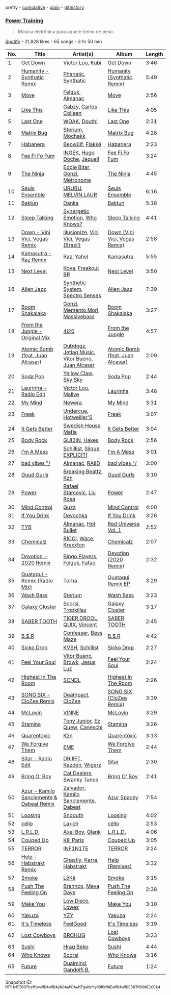 pretty - [cumulative](/playlists/cumulative/37i9dQZF1DX8v8B2bJN6zQ.md) - [plain](/playlists/plain/37i9dQZF1DX8v8B2bJN6zQ) - [githistory](https://github.githistory.xyz/mackorone/spotify-playlist-archive/blob/main/playlists/plain/37i9dQZF1DX8v8B2bJN6zQ)

### [Power Training](https://open.spotify.com/playlist/37i9dQZF1DX8v8B2bJN6zQ)

> Música eletrônica para aquele treino de peso.

[Spotify](https://open.spotify.com/user/spotify) - 21,828 likes - 65 songs - 3 hr 50 min

| No. | Title | Artist(s) | Album | Length |
|---|---|---|---|---|
| 1 | [Get Down](https://open.spotify.com/track/3H2I7X7POFyU5vUudT9Zxx) | [Victor Lou](https://open.spotify.com/artist/063wYkWkHrq5L5YWdrqjEt), [Kubi](https://open.spotify.com/artist/6ePfLvMTRs5ma91LfsE523) | [Get Down](https://open.spotify.com/album/3gt7gWjurvDydPSUNdirlA) | 3:46 |
| 2 | [Humanity \- Synthatic Remix](https://open.spotify.com/track/2JEfGUF5p2R54ERAyY1DtB) | [Phanatic](https://open.spotify.com/artist/3rXo1ftXCIJPhThJP73LV4), [Synthatic](https://open.spotify.com/artist/4ORN5JUsN1ToKCPQk9yc9P) | [Humanity \(Synthatic Remix\)](https://open.spotify.com/album/2RrjZmY3sLeX0itnL8z3qs) | 5:49 |
| 3 | [Move](https://open.spotify.com/track/4PNbyXDTrkNzrVuVz35o3p) | [Felguk](https://open.spotify.com/artist/3eH2apcLhzhnr3eWmH3VBf), [Almanac](https://open.spotify.com/artist/2EJxcRlcIa5W1u2v42PvTv) | [Move](https://open.spotify.com/album/701NIOuSdFkNVkYDESPEWa) | 2:56 |
| 4 | [Like This](https://open.spotify.com/track/4EMS6Lj2BL9KhXYQqb8i2t) | [Gabzy](https://open.spotify.com/artist/0CB9F6M0fhV0xiSzkNHnvB), [Carlos Colleen](https://open.spotify.com/artist/6lunp2L5KJDCGpSt8Gvpx8) | [Like This](https://open.spotify.com/album/07fHGsN9a1FMdtTJMSF43S) | 4:05 |
| 5 | [Last One](https://open.spotify.com/track/61yMjxM2ratUj6mZZ9S7WM) | [WOAK](https://open.spotify.com/artist/0YlRs4DoQ4WctkmsbUUpBb), [Douth!](https://open.spotify.com/artist/3YGDb5v2LDFC9eNap5mpLz) | [Last One](https://open.spotify.com/album/0hu6xWo3nW9dveTBMeDKDE) | 2:31 |
| 6 | [Matrix Bug](https://open.spotify.com/track/12PL4nFHOV7KxVCfcvSsDM) | [Sterium](https://open.spotify.com/artist/6mZFMQ4sBi39W9dXCLH77s), [Mochakk](https://open.spotify.com/artist/0rTh1tAdrEbdKZBTiiAQSo) | [Matrix Bug](https://open.spotify.com/album/3L2NZnqEuDQRaFcn3BU726) | 4:28 |
| 7 | [Habanera](https://open.spotify.com/track/2F1ppuYwY0sNjjJMPL90aL) | [Beowülf](https://open.spotify.com/artist/4H1rPQHJFk09XbKGYszUe2), [Flakkë](https://open.spotify.com/artist/1sxPqLUpMnZDhO9QcMb7X1) | [Habanera](https://open.spotify.com/album/3gKNp9a3iGKczsCql5UyYq) | 2:23 |
| 8 | [Fee Fi Fo Fum](https://open.spotify.com/track/4z40VUPWxUtWufaNJ3VPvG) | [INGEK](https://open.spotify.com/artist/2gk1ww8aKvkheN0f6WJ0G2), [Hugo Doche](https://open.spotify.com/artist/2JejalV9S2tSy4uk3o3aiv), [Jaquell](https://open.spotify.com/artist/1VMWb2Dj2XqtR3xsArTlUh) | [Fee Fi Fo Fum](https://open.spotify.com/album/1cqAANGm5N0ObEb7Iqydde) | 3:24 |
| 9 | [The Ninja](https://open.spotify.com/track/6CabLlqCd0jhWd9t0YHf27) | [Eddie Bitar](https://open.spotify.com/artist/2lYqW6goFxy80hB83z69nT), [Gonzi](https://open.spotify.com/artist/5QahAoa4CrRbxmriKGacoe), [Metronome](https://open.spotify.com/artist/1IONqTIhfKqR6QYjS98q9m) | [The Ninja](https://open.spotify.com/album/4css1cwolGmyamZ0PLhhXQ) | 4:45 |
| 10 | [Seuls Ensemble](https://open.spotify.com/track/4W72fwjmpJgyCXMzVXWFZI) | [URUBU](https://open.spotify.com/artist/7BqDcISRpyyVpVRggIveVC), [MELVIN LAUR](https://open.spotify.com/artist/4MOMYs5YnajsFyqH0QnECe) | [Seuls Ensemble](https://open.spotify.com/album/4I2RJq1qMCowQ8jUXLavYo) | 6:16 |
| 11 | [Baktun](https://open.spotify.com/track/0TGjEiQuV7acZqIrk6zNHd) | [Danka](https://open.spotify.com/artist/6DixxmAXQtxGwPaHxHlKQ0) | [Baktun](https://open.spotify.com/album/2IUXMeZe5CtP88veiHreLt) | 5:18 |
| 12 | [Sleep Talking](https://open.spotify.com/track/6ShcmN8c6rQjA27t0X8MBB) | [Synergetic Emotion](https://open.spotify.com/artist/2trhW3xI0aOtr47Ued1RFK), [Who Knows?](https://open.spotify.com/artist/6tvW6l27AmnK12EfQbT3D4) | [Sleep Talking](https://open.spotify.com/album/2aDFmMGskdIKiow79qqlhu) | 4:41 |
| 13 | [Down \- Vini Vici, Vegas Remix](https://open.spotify.com/track/4aTxLz00W4Gd5kWwZlyazJ) | [illusionize](https://open.spotify.com/artist/3RloA7E4XMItSP4FjMBv3L), [Vini Vici](https://open.spotify.com/artist/29zsVzEH33dD5QqxeL8dvy), [Vegas \(Brazil\)](https://open.spotify.com/artist/5xk7F7RlG0tk0rsGmjFB7z) | [Down \(Vini Vici, Vegas Remix\)](https://open.spotify.com/album/64F2v768m88W4ICszMA837) | 2:58 |
| 14 | [Kamasutra \- Raz Remix](https://open.spotify.com/track/3HqZ1VLMpR8g6VJTdBMJB4) | [Raz](https://open.spotify.com/artist/6AaKVN1QdU3HMRWH7tDva3), [Yahel](https://open.spotify.com/artist/7CHdJ8rVKe6cez9PKlpKrF) | [Kamasutra](https://open.spotify.com/album/2kC5NUhHHqKsqk1b5TmHob) | 5:55 |
| 15 | [Next Level](https://open.spotify.com/track/21mFLn6cxWaqt8gyLl0URX) | [Kova](https://open.spotify.com/artist/4fEckNuqOODv3H0ZimhCft), [Freakout BR](https://open.spotify.com/artist/73Hnmoy6Y3LLPPEuc7KIoJ) | [Next Level](https://open.spotify.com/album/0A3bkRKCHAmWG6YToZhsQM) | 3:50 |
| 16 | [Alien Jazz](https://open.spotify.com/track/3VgVFI4bUo7gZbCOWsaigO) | [Synthetic System](https://open.spotify.com/artist/1uMxSMZa6qjrIoB3Lu3QYT), [Spectro Senses](https://open.spotify.com/artist/7DsAHY3nOADLLNrUND0YC6) | [Alien Jazz](https://open.spotify.com/album/0LTCgg2o7hPBn4Ne7cNPJ6) | 7:39 |
| 17 | [Boom Shakalaka](https://open.spotify.com/track/2JGXIPceyAR7x4oqxvyvlT) | [Gonzi](https://open.spotify.com/artist/5QahAoa4CrRbxmriKGacoe), [Memento Mori](https://open.spotify.com/artist/4AJdOTtmWuYYElSe07eejR), [Massivebass](https://open.spotify.com/artist/5p9GQuGCJcfovjMcDk3ZyI) | [Boom Shakalaka](https://open.spotify.com/album/1j6Vakqx2EpLsKyNV7XQoO) | 3:27 |
| 18 | [From the Jungle \- Original Mix](https://open.spotify.com/track/2BfEOtR3ZBZeVHBZr41OGC) | [4i20](https://open.spotify.com/artist/3zlIIVkWyNrNpeN8lO49aH) | [From the Jungle](https://open.spotify.com/album/2PTssqj1PE6Lj242tlyL0G) | 4:57 |
| 19 | [Atomic Bomb \(feat\. Juan Alcasar\)](https://open.spotify.com/track/1Ge8px4DSNseb1atf9XumE) | [Dubdogz](https://open.spotify.com/artist/4cdyqaBREB68H77QKCrKP1), [Jetlag Music](https://open.spotify.com/artist/29bg2tYJCCyiuZdbsc9mFh), [Vitor Bueno](https://open.spotify.com/artist/5iI1l0DvdS2382GUHF4bsi), [Juan Alcasar](https://open.spotify.com/artist/0R8n1LfNSyYfvDTynSZ9AY) | [Atomic Bomb \(feat\. Juan Alcasar\)](https://open.spotify.com/album/4j9gMw9UoRS3xydzvmtnGX) | 2:09 |
| 20 | [Soda Pop](https://open.spotify.com/track/1KuYN9iWN7tO7dSxGnxZOc) | [Yellow Claw](https://open.spotify.com/artist/47z7ZrgFoBvVpCnElCE3Zh), [Sky Sky](https://open.spotify.com/artist/1qHWLwufRLQk2pVywVbBBp) | [Soda Pop](https://open.spotify.com/album/6Tlma5hptae75mA5jSMWfG) | 2:44 |
| 21 | [Laurinha \- Radio Edit](https://open.spotify.com/track/0S45sEjrBbhAHpo20X4p0P) | [Victor Lou](https://open.spotify.com/artist/063wYkWkHrq5L5YWdrqjEt), [Malive](https://open.spotify.com/artist/5JsnFhU4OqgEtNXs7Sq1Vm) | [Laurinha](https://open.spotify.com/album/7y3sgKoeWhEsAK2gNe3EMj) | 3:48 |
| 22 | [My Mind](https://open.spotify.com/track/5alpNfo0QWoAzUWhmw9H70) | [Newera](https://open.spotify.com/artist/78Bbgb8kaIDnW3GCeWlDDa) | [My Mind](https://open.spotify.com/album/7k1cXQ9sTLHhgyw4Wi4NvG) | 3:31 |
| 23 | [Freak](https://open.spotify.com/track/6wZD3wwSe15cxUty6l5HPP) | [Undercue](https://open.spotify.com/artist/6BOGvgcLBptl2fGVXl93zk), [Hotweiller'S](https://open.spotify.com/artist/05PtQi4kXRQFPh1DOJkzce) | [Freak](https://open.spotify.com/album/1wSFyZNPmxrP7MF3ObmMAE) | 3:07 |
| 24 | [It Gets Better](https://open.spotify.com/track/5erj647SYiDcIR8Zwi6tc9) | [Swedish House Mafia](https://open.spotify.com/artist/1h6Cn3P4NGzXbaXidqURXs) | [It Gets Better](https://open.spotify.com/album/5YZCCZpKDtTTxtQrVWLGL6) | 3:04 |
| 25 | [Body Rock](https://open.spotify.com/track/42yPoKRxgi2A3lS8Qjtu0Y) | [GUI2IN](https://open.spotify.com/artist/65U4lJ60s7ip5O2gXCxbql), [Hakes](https://open.spotify.com/artist/3SJZZCuC5AmKFTDg5BKg8A) | [Body Rock](https://open.spotify.com/album/6BeQaQlMjyhmxWIs4BVd08) | 2:56 |
| 26 | [I'm A Mess](https://open.spotify.com/track/0Rzz75C3MDHszEW2co7BCC) | [Schillist](https://open.spotify.com/artist/2qvWyc9Z0oHK156P65vH4d), [Silque](https://open.spotify.com/artist/78KwNsjhjWzZYejeBTtsNW), [EXPLICIT!](https://open.spotify.com/artist/5A13OuT27Bf5NZtXmzYtSL) | [I'm A Mess](https://open.spotify.com/album/7l77bhDnMweoM8hb0OZNPZ) | 3:01 |
| 27 | [bad vibes "/](https://open.spotify.com/track/4o4m3uL98OFGAVCY4WhsYa) | [Almanac](https://open.spotify.com/artist/2EJxcRlcIa5W1u2v42PvTv), [RAIID](https://open.spotify.com/artist/7qmOmf8AbbmdNCJ9K4ti1X) | [bad vibes "/](https://open.spotify.com/album/3CJqCFKrjBo4CkKtiIgBl5) | 3:00 |
| 28 | [Guud Gurls](https://open.spotify.com/track/7dQdjn4JNuQKQBH167lbpL) | [Breaking Beattz](https://open.spotify.com/artist/0eRxVzLBxZGMZcsSoMESfX), [Kzn](https://open.spotify.com/artist/5EZHJyeAbl8WK8PdMRR2eh) | [Guud Gurls](https://open.spotify.com/album/3N4VL4BAZZqz9S7sr3AoBu) | 3:10 |
| 29 | [Power](https://open.spotify.com/track/7LKgkaIHxZrtmZ9QmDCgdq) | [Rafael Starcevic](https://open.spotify.com/artist/1ivrTKhIfaa3W4ErAkVOQW), [Liu Rosa](https://open.spotify.com/artist/31HEVXpDNrBpLFWxaUCxmT) | [Power](https://open.spotify.com/album/7iqwLWSmyf62HWOPsFxcHP) | 2:47 |
| 30 | [Mind Control](https://open.spotify.com/track/2omGDi7r9x4nMMYMdDTu5j) | [Guzz](https://open.spotify.com/artist/2M23z6FczyKLQFTTvB3EI8) | [Mind Control](https://open.spotify.com/album/1RVUXJWDqtxbGwXlhPiOrU) | 4:00 |
| 31 | [If You Drink](https://open.spotify.com/track/4N5nNgniSmesLahOLNYH3f) | [Devochka](https://open.spotify.com/artist/02xYwCW4WypA3nRQv6qEcX) | [If You Drink](https://open.spotify.com/album/3Pjf8FsAe7r6Yhq6gWXt3Q) | 3:26 |
| 32 | [TYB](https://open.spotify.com/track/4JgivUzqL8t8tdHDFQiQMG) | [Almanac](https://open.spotify.com/artist/2EJxcRlcIa5W1u2v42PvTv), [Hot Bullet](https://open.spotify.com/artist/4vDtyZl3NELBWbdvHQ28M5) | [Red Universe Vol\. 1](https://open.spotify.com/album/7qiF45veMNvi6PwN6oAbDk) | 2:52 |
| 33 | [Chemicalz](https://open.spotify.com/track/7zLs45mEmYf0BvpaqQzC4R) | [RICCI](https://open.spotify.com/artist/1EUMh6DZo2CfpolG75YQBL), [Wace](https://open.spotify.com/artist/6xNh2lwksU9XQuK9uZYuNl), [Krexxton](https://open.spotify.com/artist/7iccXT3ByPJNIjHe3nwXir) | [Chemicalz](https://open.spotify.com/album/3LAlTyB87YvX76waijZ7HR) | 2:07 |
| 34 | [Devotion \- 2020 Remix](https://open.spotify.com/track/039VxfSo5FErqE65169VZL) | [Bingo Players](https://open.spotify.com/artist/1pbHrVayIcVpHI9z97u4bK), [Felguk](https://open.spotify.com/artist/3eH2apcLhzhnr3eWmH3VBf), [Fafaq](https://open.spotify.com/artist/0EK2nCt5jxbkN2HCmtKy4V) | [Devotion \(2020 Remix\)](https://open.spotify.com/album/7IEKWKox1xVi1tlUyWnHHk) | 2:32 |
| 35 | [Guataqui \- Remix \(Radio Mix\)](https://open.spotify.com/track/6jMrgBIdcjCzF5ds99giax) | [Torha](https://open.spotify.com/artist/0qTWpm6bIsQteve5t3Cyqg) | [Guataqui Remix EP](https://open.spotify.com/album/42MBCFxqN0tYGmBxiV4KK9) | 3:29 |
| 36 | [Wash Bass](https://open.spotify.com/track/2r7hmPkON1r2KSdqgYXeFe) | [Sterium](https://open.spotify.com/artist/6mZFMQ4sBi39W9dXCLH77s) | [Wash Bass](https://open.spotify.com/album/3QyqHmtONP5GONspwJThQq) | 3:23 |
| 37 | [Galaxy Cluster](https://open.spotify.com/track/64knvzKFBcKZA4EoagRmpW) | [Scorsi](https://open.spotify.com/artist/0LQKGvxOXZHDCxuite9zcT), [Tropkillaz](https://open.spotify.com/artist/5bzWtCkjIAMgN93gLt56SO) | [Galaxy Cluster](https://open.spotify.com/album/2jkRNLyreYjRMOsx4WsEtm) | 3:17 |
| 38 | [SABER TOOTH](https://open.spotify.com/track/4bKqAcgrla5I0xYiAuYSBC) | [TIGER DROOL](https://open.spotify.com/artist/0rSRhW3EmJTsqAM3hTefwA), [QUIX](https://open.spotify.com/artist/19EW4WBhl0fvZUQgi7wV5M), [Vincent](https://open.spotify.com/artist/7ymczLNmjz6AVMGApVNWbB) | [SABER TOOTH](https://open.spotify.com/album/6vFjfQyWHawj5cplov6tR9) | 2:45 |
| 39 | [B.$.R](https://open.spotify.com/track/2BXApsC0wJaepCDli5FYja) | [Confesser](https://open.spotify.com/artist/3oAPMZYDVvAjaYi5FIwZJm), [Bess Maze](https://open.spotify.com/artist/7uU0VNTeJ6DUiLPQ3M0cRX) | [B.$.R](https://open.spotify.com/album/4yNJNMivAMcO7LwULQC7sH) | 4:42 |
| 40 | [Sicko Drop](https://open.spotify.com/track/5OJbBrGPY4scEGwMysuyLb) | [KVSH](https://open.spotify.com/artist/2uGKgNuq7MnKksXiSO6HjB), [Schillist](https://open.spotify.com/artist/2qvWyc9Z0oHK156P65vH4d) | [Sicko Drop](https://open.spotify.com/album/19WhhSvX9yW51l5R2yrJmS) | 2:27 |
| 41 | [Feel Your Soul](https://open.spotify.com/track/1zX7K6qmUKaDFhfTru79gF) | [Vitor Bueno](https://open.spotify.com/artist/5iI1l0DvdS2382GUHF4bsi), [Browk](https://open.spotify.com/artist/5VSox4cXnqIAxhJ4iJifSo), [Jesus Luz](https://open.spotify.com/artist/5SRrRUx9kNNtPhAwWSJPGr) | [Feel Your Soul](https://open.spotify.com/album/6vrF9cwQfdxK14ItoaLbjN) | 2:24 |
| 42 | [Highest In The Room](https://open.spotify.com/track/2h3t3Foxd1VrOMEM7smWZM) | [SCNDL](https://open.spotify.com/artist/3Y7sK4nACC8R7WwAUUumCL) | [Highest In The Room](https://open.spotify.com/album/1sSGaUZ48mi8qd0KR21RZo) | 2:26 |
| 43 | [SONG SIX \- CloZee Remix](https://open.spotify.com/track/30rKCglfFE6ta2iJfrwaU1) | [Deathpact](https://open.spotify.com/artist/09C3CKFxKEw1n1Z7kvT3jb), [CloZee](https://open.spotify.com/artist/1496XxkytEk26FUJLfpVZr) | [SONG SIX \(CloZee Remix\)](https://open.spotify.com/album/5nw1xSZFsU5Jn4Sphc1I9q) | 3:39 |
| 44 | [McLovin](https://open.spotify.com/track/1oSSriyVC0PHUNcfkoSMyK) | [VINNE](https://open.spotify.com/artist/1FGLT6mEhIrPhgqYiU57ro) | [McLovin](https://open.spotify.com/album/2cwAoPtumKl03bx9q6y26a) | 3:29 |
| 45 | [Stamina](https://open.spotify.com/track/7qM0UyfnElkpDE45C3zagN) | [Tony Junior](https://open.spotify.com/artist/17esEoE9uEHFKuzkar2UL0), [Ez Quew](https://open.spotify.com/artist/2nePbyJjPQUSF4QNLaFLRb), [Caneschi](https://open.spotify.com/artist/6ZW993YptuBv90KlnaIhTx) | [Stamina](https://open.spotify.com/album/3JCdBT6zO4ScGZyvuZ96d3) | 3:26 |
| 46 | [Quarentoxic](https://open.spotify.com/track/1kbA0ogOM9fWT4dDHMsa8y) | [Kzn](https://open.spotify.com/artist/5EZHJyeAbl8WK8PdMRR2eh) | [Quarentoxic](https://open.spotify.com/album/3JZ8UlANPOiKPRXDub8In1) | 3:13 |
| 47 | [We Forgive Them](https://open.spotify.com/track/4xOD6UtpDhIIgqv3sECby2) | [EME](https://open.spotify.com/artist/004h2uqVUpmOuz4oY6aTqw) | [We Forgive Them](https://open.spotify.com/album/7HAnr5IFFcHTj4RLZnNGq4) | 2:44 |
| 48 | [Sitar \- Radio Edit](https://open.spotify.com/track/29qxPs0rlgFm66EEeAhoNC) | [DRIIIFT](https://open.spotify.com/artist/5oTgiVsk5wT8LOZqdBDlk8), [Kazden](https://open.spotify.com/artist/3YUHQ4bns40UJaTsXpzq2y), [Wigerz](https://open.spotify.com/artist/1iZu6wKPmwIyZKGp4cq1Ot) | [Sitar](https://open.spotify.com/album/1LhAQQjXF7XqOvOgnoaXpy) | 2:30 |
| 49 | [Bring O' Boy](https://open.spotify.com/track/7F1Im9PjdV7nM8V112Fh4t) | [Cat Dealers](https://open.spotify.com/artist/3q2dSq7VZnj8TmoJUyRm40), [Swanky Tunes](https://open.spotify.com/artist/06cLuOP0p7VAnBnqil1eWX) | [Bring O' Boy](https://open.spotify.com/album/2S5Ckvo6YBVW8NHbGmmiDG) | 2:41 |
| 50 | [Azur \- Kamilo Sanclemente & Dabeat Remix](https://open.spotify.com/track/1hS9q3gdYSFowSaHsH9v8u) | [Zalvador](https://open.spotify.com/artist/0sgz0ocZLhE6aTiCGUVlWJ), [Kamilo Sanclemente](https://open.spotify.com/artist/2AYLgq9P1arichVXbNbjVy), [Dabeat](https://open.spotify.com/artist/6iaILU3ksJDKbut3sJfIWS) | [Azur Spacey](https://open.spotify.com/album/2IwWglZwR0w5yccajJ2cp8) | 7:54 |
| 51 | [Loosing](https://open.spotify.com/track/1Ey0xqWdXz3otBlskcxWhP) | [Snoouth](https://open.spotify.com/artist/0QNfYE28k4qfOqO1avjIig) | [Loosing](https://open.spotify.com/album/6eGjFkHDk7ROJHmTAD5fok) | 4:02 |
| 52 | [céllo](https://open.spotify.com/track/12DV0YPbTgPaogo6gSHOQQ) | [La+ch](https://open.spotify.com/artist/22w0Xg5kpu5simeHw3afNG) | [céllo](https://open.spotify.com/album/4a66HF3ncR1UZ8a3jSXSlw) | 2:53 |
| 53 | [L.R.L.D.](https://open.spotify.com/track/2vlAFPryTEcJhdGAlh5xQo) | [Axel Boy](https://open.spotify.com/artist/4DabGEOrvBxxta0YlaaJpJ), [Qlank](https://open.spotify.com/artist/0oQ4s2gqzSvD7G1t97kO2y) | [L.R.L.D.](https://open.spotify.com/album/4mC5qrdPttU8rmsHIc1kWW) | 4:06 |
| 54 | [Couped Up](https://open.spotify.com/track/4f6anmNksyRQzGHeJMlhVN) | [Kill Paris](https://open.spotify.com/artist/6BNaPZdAIZAJnbgJRiZz2w) | [Couped Up](https://open.spotify.com/album/1Kz3p87RqrLMXyQ48pdcp9) | 3:05 |
| 55 | [TERROR](https://open.spotify.com/track/2JYuqwjVVDN8urZZOoGXS6) | [INF1N1TE](https://open.spotify.com/artist/3TbFfHyWvQdppfL0TpWufG) | [TERROR](https://open.spotify.com/album/0kVkopK97VuOhHJ8Mh5OXn) | 3:24 |
| 56 | [Help \- Habstrakt Remix](https://open.spotify.com/track/7vuRaD7q2ajQU3xLQupl9T) | [Ghastly](https://open.spotify.com/artist/2Sa4c9qKaI7ILJs8D6gUCh), [Karra](https://open.spotify.com/artist/24CzPFC4y3bM4AkUnZfuAU), [Habstrakt](https://open.spotify.com/artist/1YYJxpOXYk1z1WtqdeLMkn) | [Help \(Remixes\)](https://open.spotify.com/album/0BWVarGXfyt5P8qzejiRWc) | 3:32 |
| 57 | [Smoke](https://open.spotify.com/track/0O39si7MdD998p8y5R45ty) | [LöKii](https://open.spotify.com/artist/2RDXcxQgmEyomb2g9SERuf) | [Smoke](https://open.spotify.com/album/5fD0u1OUEvZmX3C5TCICPl) | 3:15 |
| 58 | [Push The Feeling On](https://open.spotify.com/track/0NWkVDrjlHYHGWWQdShmos) | [Brannco](https://open.spotify.com/artist/27TqtA3DJFLCXv7o8h0GgL), [Maya Days](https://open.spotify.com/artist/23lYDtdMB31cbu5g4z0wju) | [Push The Feeling On](https://open.spotify.com/album/0002K9tPYs8Me5kWaFAPko) | 2:38 |
| 59 | [Make You](https://open.spotify.com/track/4d2SccLvVXfRqghqBF37qM) | [Low Disco](https://open.spotify.com/artist/2vIT4AnEcrFuJaS2JYYVjx), [Lowez](https://open.spotify.com/artist/0IPHMD0lKVQPmMdGjfWTwb) | [Make You](https://open.spotify.com/album/2PEKoE2Irzy2YrOaSEBSf6) | 3:10 |
| 60 | [Yakuza](https://open.spotify.com/track/2v8UL40Ar3MlaPrdz81PDs) | [YZY](https://open.spotify.com/artist/4kbQi1dGkZxrgEQxwTzQzf) | [Yakuza](https://open.spotify.com/album/5DBTlrLRsXyd8XtBRMyXZw) | 2:24 |
| 61 | [It's Timeless](https://open.spotify.com/track/5UlfTNsoAuoD6umqHx0vR2) | [FeelGood](https://open.spotify.com/artist/7mXyW5kPIUrSRGkV0I9Ilo) | [It's Timeless](https://open.spotify.com/album/5KqCj0gqurgjtTFHVGZPxr) | 3:19 |
| 62 | [Lost Cowboys](https://open.spotify.com/track/3W09VqxOJ4CcClolPt8kcQ) | [BROHUG](https://open.spotify.com/artist/3IHsD0sttucHrX8b32Vcab) | [Lost Cowboys](https://open.spotify.com/album/6dhN2wvlW1B9ajT25F6A0i) | 3:23 |
| 63 | [Sushi](https://open.spotify.com/track/7s724tfxJWoNxPUcLQBlkI) | [Hrag Beko](https://open.spotify.com/artist/5QuB05RhOsw0gPMb0m3Zwc) | [Sushi](https://open.spotify.com/album/1SBEvoyZQbFqKecMC88zpw) | 4:44 |
| 64 | [Who Knows](https://open.spotify.com/track/6kLwtwP6LFgkT5AuH6Ke8v) | [Scorsi](https://open.spotify.com/artist/0LQKGvxOXZHDCxuite9zcT) | [Who Knows](https://open.spotify.com/album/2aHDpFLOosTIylUlwg7Uft) | 3:16 |
| 65 | [Future](https://open.spotify.com/track/32VQjdJsS3EPF9fmIUAIPl) | [Dualmind](https://open.spotify.com/artist/2gNRZGT58XSTrInywjcgil), [Gandolfi B.](https://open.spotify.com/artist/0Js4sdeapMvJ4hB3KDq58J) | [Future](https://open.spotify.com/album/5pVzwUaHFDj7fi0bN3l3Uq) | 1:24 |

Snapshot ID: `MTY1MTI0OTUzMiwwMDAwMDAyNDAwMDAwMTgwNzYyNDRkMWEwMDAwMDE3OTM3OWE1ODk4`
